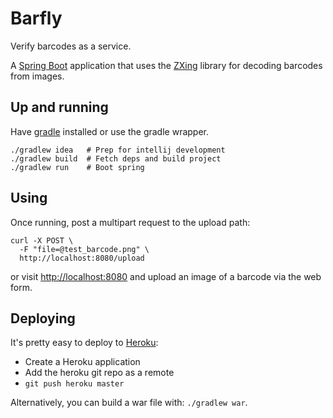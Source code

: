 # Barfly

Verify barcodes as a service.

A [Spring Boot](http://projects.spring.io/spring-boot/) application that uses the [ZXing](https://github.com/zxing/zxing) library for decoding barcodes from images.

## Up and running

Have [gradle](https://gradle.org) installed or use the gradle wrapper.

```
./gradlew idea   # Prep for intellij development
./gradlew build  # Fetch deps and build project
./gradlew run    # Boot spring
```

## Using

Once running, post a multipart request to the upload path:

```curl
curl -X POST \
  -F "file=@test_barcode.png" \
  http://localhost:8080/upload
```

or visit [http://localhost:8080](http://localhost:8080) and upload an image of a barcode via the web form.

## Deploying

It's pretty easy to deploy to [Heroku](https://heroku.com):

- Create a Heroku application
- Add the heroku git repo as a remote
- `git push heroku master`

Alternatively, you can build a war file with: `./gradlew war`.
